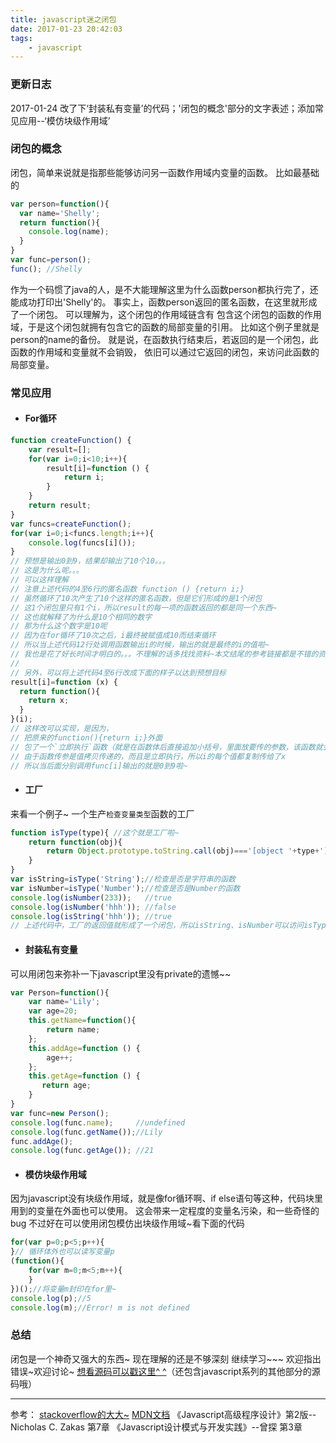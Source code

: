 ```yaml
---
title: javascript迷之闭包
date: 2017-01-23 20:42:03
tags:
    - javascript
---
```

### 更新日志
2017-01-24 改了下‘封装私有变量’的代码；'闭包的概念'部分的文字表述；添加常见应用--‘模仿块级作用域’
### 闭包的概念
闭包，简单来说就是指那些能够访问另一函数作用域内变量的函数。
比如最基础的
```javascript
var person=function(){
  var name='Shelly';
  return function(){
    console.log(name);
  }
}
var func=person();
func(); //Shelly
```
<!-- more -->
作为一个码惯了java的人，是不大能理解这里为什么函数person都执行完了，还能成功打印出'Shelly'的。
事实上，函数person返回的匿名函数，在这里就形成了一个闭包。
可以理解为，这个闭包的作用域链含有 包含这个闭包的函数的作用域，于是这个闭包就拥有包含它的函数的局部变量的引用。
比如这个例子里就是person的name的备份。
就是说，在函数执行结束后，若返回的是一个闭包，此函数的作用域和变量就不会销毁，
依旧可以通过它返回的闭包，来访问此函数的局部变量。
### 常见应用
- #### For循环
```javascript
function createFunction() {
    var result=[];
    for(var i=0;i<10;i++){
        result[i]=function () {
            return i;
        }
    }
    return result;
}
var funcs=createFunction();
for(var i=0;i<funcs.length;i++){
    console.log(funcs[i]());
}
// 预想是输出0到9，结果却输出了10个10。。。
// 这是为什么呢。。。
// 可以这样理解
// 注意上述代码的4至6行的匿名函数 function () {return i;}
// 虽然循环了10次产生了10个这样的匿名函数，但是它们形成的是1个闭包
// 这1个闭包里只有1个i，所以result的每一项的函数返回的都是同一个东西~
// 这也就解释了为什么是10个相同的数字
// 那为什么这个数字是10呢
// 因为在for循环了10次之后，i最终被赋值成10而结束循环
// 所以当上述代码12行处调用函数输出i的时候，输出的就是最终的i的值啦~
// 我也是花了好长时间才明白的。。。不理解的话多找找资料~本文结尾的参考链接都是不错的资料~说不定哪句话就点醒你了呢^ ^
//
// 另外，可以将上述代码4至6行改成下面的样子以达到预想目标
result[i]=function (x) {
  return function(){
    return x;
  }
}(i);
// 这样改可以实现，是因为，
// 把原来的function(){return i;}外面
// 包了一个`立即执行`函数（就是在函数体后直接追加小括号，里面放要传的参数，该函数就会被立即执行）
// 由于函数传参是值拷贝传递的，而且是立即执行，所以i的每个值都复制传给了x
// 所以当后面分别调用func[i]输出的就是0到9啦~
```
- #### 工厂
来看一个例子~
一个生产`检查变量类型`函数的工厂
```javascript
function isType(type){ //这个就是工厂啦~
    return function(obj){
        return Object.prototype.toString.call(obj)==='[object '+type+']';
    }
}
var isString=isType('String');//检查是否是字符串的函数
var isNumber=isType('Number');//检查是否是Number的函数
console.log(isNumber(233));   //true
console.log(isNumber('hhh')); //false
console.log(isString('hhh')); //true
// 上述代码中，工厂的返回值就形成了一个闭包，所以isString、isNumber可以访问isType的局部变量type
```
- #### 封装私有变量
可以用闭包来弥补一下javascript里没有private的遗憾~~
```javascript
var Person=function(){
    var name='Lily';
    var age=20;
    this.getName=function(){
        return name;
    };
    this.addAge=function () {
        age++;
    };
    this.getAge=function () {
       return age;
    }
}
var func=new Person();
console.log(func.name);     //undefined
console.log(func.getName());//Lily
func.addAge();
console.log(func.getAge()); //21
```
- #### 模仿块级作用域
因为javascript没有块级作用域，就是像for循环啊、if else语句等这种，代码块里用到的变量在外面也可以使用。
这会带来一定程度的变量名污染，和一些奇怪的bug
不过好在可以使用闭包模仿出块级作用域~看下面的代码
```javascript
for(var p=0;p<5;p++){
}// 循环体外也可以读写变量p
(function(){
    for(var m=0;m<5;m++){
    }
})();//将变量m封印在for里~
console.log(p);//5
console.log(m);//Error! m is not defined
```
### 总结
闭包是一个神奇又强大的东西~
现在理解的还是不够深刻
继续学习~~~
欢迎指出错误~欢迎讨论~
[想看源码可以戳这里^ ^](https://github.com/disinuo/Demo_for_learningJS)（还包含javascript系列的其他部分的源码哦）
**********
参考：
 [stackoverflow的大大~](http://stackoverflow.com/questions/111102/how-do-javascript-closures-work)
 [MDN文档](https://developer.mozilla.org/cn/docs/Web/JavaScript/Closures)
《Javascript高级程序设计》第2版--Nicholas C. Zakas 第7章
《Javascript设计模式与开发实践》--曾探  第3章
